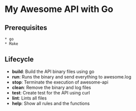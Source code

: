 # My Awesome API with Go

## Prerequisites

```bash
* go
* Make
```

## Lifecycle

- **build**: Build the API binary files using go
- **run**: Runs the binary and send everything to awesome.log
- **stop**: Terminate the execution of awesome-api
- **clean**: Remove the binary and log files
- **test**: Create test for the API using curl
- **lint**: Lints all files
- **help**: Show all rules and the functions